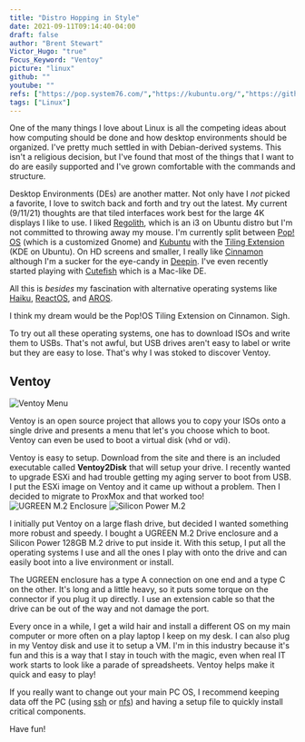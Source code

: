 ```yaml
---
title: "Distro Hopping in Style"
date: 2021-09-11T09:14:40-04:00
draft: false
author: "Brent Stewart"
Victor_Hugo: "true"
Focus_Keyword: "Ventoy"
picture: "linux"
github: ""
youtube: ""
refs: ["https://pop.system76.com/","https://kubuntu.org/","https://github.com/kwin-scripts/kwin-tiling","https://regolith-linux.org/","https://ubuntudde.com/","https://cutefish-ubuntu.github.io/","https://www.haiku-os.org/","https://reactos.org/","https://en.wikipedia.org/wiki/AROS_Research_Operating_System","https://www.ventoy.net/","https://www.amazon.com/gp/product/B082NRJ5MS/","https://www.amazon.com/gp/product/B079X7K6VP/"]
tags: ["Linux"]
---
```

One of the many things I love about Linux is all the competing ideas about how computing should be done and how desktop environments should be organized.  I've pretty much settled in with Debian-derived systems.  This isn't a religious decision, but I've found that most of the things that I want to do are easily supported and I've grown comfortable with the commands and structure.  

Desktop Environments (DEs) are another matter.  Not only have I _not_ picked a favorite, I love to switch back and forth and try out the latest.  My current (9/11/21) thoughts are that tiled interfaces work best for the large 4K displays I like to use.  I liked [Regolith](https://regolith-linux.org/), which is an i3 on Ubuntu distro but I'm not committed to throwing away my mouse.  I'm currently split between [Pop! OS](https://pop.system76.com/) (which is a customized Gnome) and [Kubuntu](https://kubuntu.org/) with the [Tiling Extension](https://github.com/kwin-scripts/kwin-tiling) (KDE on Ubuntu).  On HD screens and smaller, I really like [Cinnamon](https://linuxmint.com/) although I'm a sucker for the eye-candy in [Deepin](https://ubuntudde.com/).  I've even recently started playing with [Cutefish](https://cutefish-ubuntu.github.io/) which is a Mac-like DE.

All this is _besides_ my fascination with alternative operating systems like [Haiku](https://www.haiku-os.org/), [ReactOS](https://reactos.org/), and [AROS](https://en.wikipedia.org/wiki/AROS_Research_Operating_System).

I think my dream would be the Pop!OS Tiling Extension on Cinnamon.  Sigh.

To try out all these operating systems, one has to download ISOs and write them to USBs.  That's not awful, but USB drives aren't easy to label or write but they are easy to lose. That's why I was stoked to discover Ventoy.

## Ventoy
![Ventoy Menu](https://www.ventoy.net/static/img/screen/screen_bios2.png#floatsmallleft)

Ventoy is an open source project that allows you to copy your ISOs onto a single drive and presents a menu that let's you choose which to boot.  Ventoy can even be used to boot a virtual disk (vhd or vdi).

Ventoy is easy to setup.  Download from the site and there is an included executable called __Ventoy2Disk__ that will setup your drive.  I recently wanted to upgrade ESXi and had trouble getting my aging server to boot from USB.  I put the ESXi image on Ventoy and it came up without a problem.  Then I decided to migrate to ProxMox and that worked too!
![UGREEN M.2 Enclosure](https://images-na.ssl-images-amazon.com/images/I/31rtVwnH1GS._SY90_.jpg#floatright)
![Silicon Power M.2](https://images-na.ssl-images-amazon.com/images/I/41sG6BDAbML._SX90_.jpg#floatright)

I initially put Ventoy on a large flash drive, but decided I wanted something more robust and speedy.  I bought a UGREEN M.2 Drive enclosure and a Silicon Power 128GB M.2 drive to put inside it.  With this setup, I put all the operating systems I use and all the ones I play with onto the drive and can easily boot into a live environment or install.

The UGREEN enclosure has a type A connection on one end and a type C on the other.  It's long and a little heavy, so it puts some torque on the connector if you plug it up directly.  I use an extension cable so that the drive can be out of the way and not damage the port.

Every once in a while, I get a wild hair and install a different OS on my main computer or more often on a play laptop I keep on my desk.  I can also plug in my Ventoy disk and use it to setup a VM.  I'm in this industry because it's fun and this is a way that I stay in touch with the magic, even when real IT work starts to look like a parade of spreadsheets.  Ventoy helps make it quick and easy to play!

If you really want to change out your main PC OS, I recommend keeping data off the PC (using [ssh](/posts/201017_sshfs_automount/) or [nfs](/posts/200813_using_ssh3/)) and having a setup file to quickly install critical components.

Have fun!